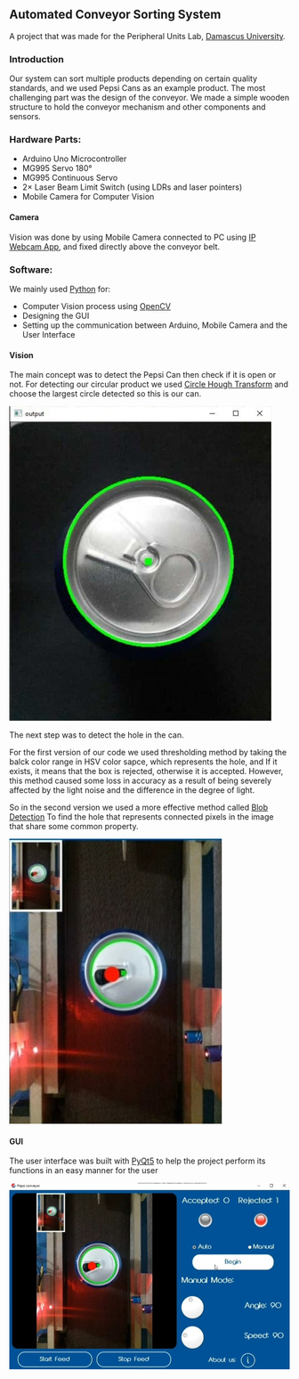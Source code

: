 ## Automated Conveyor Sorting System
A project that was made for the Peripheral Units Lab, [Damascus University](http://www.damascusuniversity.edu.sy/index.php?lang=2).
### Introduction
Our system can sort multiple products depending on certain quality standards, and we used Pepsi Cans as an example product.
The most challenging part was the design of the conveyor. We made a simple wooden structure to hold the conveyor mechanism and other components and sensors.
### Hardware Parts:
- Arduino Uno Microcontroller
- MG995 Servo 180°
- MG995 Continuous Servo
- 2× Laser Beam Limit Switch (using LDRs and  laser pointers)
- Mobile Camera for Computer Vision
#### Camera
Vision was done by using Mobile Camera  connected to PC using [IP Webcam App](https://play.google.com/store/apps/details?id=com.pas.webcam&hl=en&gl=US), and fixed directly above the conveyor belt.

### Software:
We mainly used [Python](https://www.python.org) for:
- Computer Vision process using [OpenCV](https://opencv.org)
- Designing the GUI
- Setting up the communication between Arduino, Mobile Camera and the User Interface
#### Vision
The main concept was to detect the Pepsi Can then check if it is open or not.
For detecting our circular product we used [Circle Hough Transform](https://en.wikipedia.org/wiki/Circle_Hough_Transform) and choose the largest circle detected so this is our can.

![](Images/img1.jpg)

The next step was to detect the hole in the can.

For the first version of our code we used thresholding method by taking the balck color range in HSV color sapce, which represents the hole, and If it exists, it means that the box is rejected, otherwise it is accepted.
However, this method caused some loss in accuracy as a result of being severely affected by the light noise and the difference in the degree of light.

So in the second version we used a more effective method called [Blob Detection](https://docs.opencv.org/3.4/d0/d7a/classcv_1_1SimpleBlobDetector.html) To find the hole that represents connected pixels in the image that share some common property.

![](Images/img2.jpg)

#### GUI
The user interface was built with [PyQt5](https://en.wikipedia.org/wiki/PyQt) to help the project perform its functions in an easy manner for the user

![](Images/img3.jpg)
